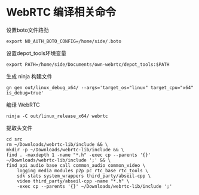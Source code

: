 # WebRTC 编译相关命令

设置boto文件路劲

```shell
export NO_AUTH_BOTO_CONFIG=/home/side/.boto
```

设置depot_tools环境变量

```shell
export PATH=/home/side/Documents/own-webrtc/depot_tools:$PATH
```

生成 ninja 构建文件

```shell
gn gen out/linux_debug_x64/ --args='target_os="linux" target_cpu="x64" is_debug=true'
```

编译 WebRTC

```shell
ninja -C out/linux_release_x64/ webrtc
```

提取头文件

```shell
cd src
rm ~/Downloads/webrtc-lib/include && \
mkdir -p ~/Downloads/webrtc-lib/include && \
find . -maxdepth 1 -name "*.h" -exec cp --parents '{}' ~/Downloads/webrtc-lib/include ';' && \
find api audio base call common_audio common_video \
	logging media modules p2p pc rtc_base rtc_tools \
	sdk stats system_wrappers third_party/abseil-cpp \
	video third_party/abseil-cpp -name "*.h" \
	-exec cp --parents '{}' ~/Downloads/webrtc-lib/include ';'
```



